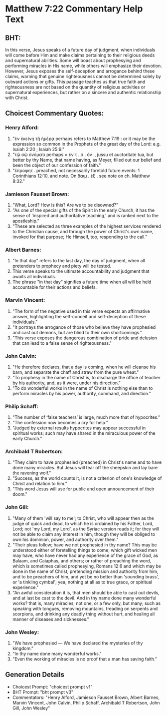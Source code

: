# Matthew 7:22 Commentary Help Text

## BHT:
In this verse, Jesus speaks of a future day of judgment, when individuals will come before Him and make claims pertaining to their religious deeds and supernatural abilities. Some will boast about prophesying and performing miracles in His name, while others will emphasize their devotion. However, Jesus exposes the self-deception and arrogance behind these claims, warning that genuine righteousness cannot be determined solely by outward actions or gifts. This passage teaches us that true faith and righteousness are not based on the quantity of religious activities or supernatural experiences, but rather on a sincere and authentic relationship with Christ.

## Choicest Commentary Quotes:
### Henry Alford:
1. "ἐν ἐκείνῃ τῇ ἡμέρᾳ perhaps refers to Matthew 7:19 : or it may be the expression so common in the Prophets of the great day of the Lord: e.g. Isaiah 2:20 ; Isaiah 25:9." 
2. "τῷ σῷ ὀνόματι perhaps =  ἐν τ . σ . ὀν ., jussu et auctoritate tua, but better by thy Name, that name having, as Meyer, filled out our belief and been the object of our confession of faith."
3. "ἐπροφητ  . preached, not necessarily foretold future events: 1 Corinthians 12:10, and note. On  δαιμ  .   ἐξ  . see note on ch. Matthew 8:32."

### Jamieson Fausset Brown:
1. "What, Lord? How is this? Are we to be disowned?"
2. "As one of the special gifts of the Spirit in the early Church, it has the sense of 'inspired and authoritative teaching,' and is ranked next to the apostleship."
3. "These are selected as three examples of the highest services rendered to the Christian cause, and through the power of Christ's own name, invoked for that purpose; He Himself, too, responding to the call."

### Albert Barnes:
1. "In that day" refers to the last day, the day of judgment, when all pretenders to prophecy and piety will be tested.
2. This verse speaks to the ultimate accountability and judgment that awaits all individuals.
3. The phrase "in that day" signifies a future time when all will be held accountable for their actions and beliefs.

### Marvin Vincent:
1. "The form of the negative used in this verse expects an affirmative answer, highlighting the self-conceit and self-deception of these individuals."
2. "It portrays the arrogance of those who believe they have prophesied and cast out demons, but are blind to their own shortcomings."
3. "This verse exposes the dangerous combination of pride and delusion that can lead to a false sense of righteousness."

### John Calvin:
1. "He therefore declares, that a day is coming, when he will cleanse his barn, and separate the chaff and straw from the pure wheat."
2. "To prophesy in the name of Christ is, to discharge the office of teacher by his authority, and, as it were, under his direction."
3. "To do wonderful works in the name of Christ is nothing else than to perform miracles by his power, authority, command, and direction."

### Philip Schaff:
1. "The number of ‘false teachers’ is large, much more that of hypocrites."
2. "The confession now becomes a cry for help."
3. "Judged by external results hypocrites may appear successful in spiritual works; such may have shared in the miraculous power of the early Church."

### Archibald T Robertson:
1. "They claim to have prophesied (preached) in Christ's name and to have done many miracles. But Jesus will tear off the sheepskin and lay bare the ravening wolf."
2. "Success, as the world counts it, is not a criterion of one's knowledge of Christ and relation to him."
3. "This word Jesus will use for public and open announcement of their doom."

### John Gill:
1. "Many of them 'will say to me'; to Christ, who will appear then as the judge of quick and dead, to which he is ordained by his Father, Lord, Lord; not 'my Lord, my Lord', as the Syriac version reads it; for they will not be able to claim any interest in him, though they will be obliged to own his dominion, power, and authority over them."
2. "Their pleas follow; have we not prophesied in thy name? This may be understood either of foretelling things to come; which gift wicked men may have, who have never had any experience of the grace of God, as Balaam, and Caiaphas, and others; or rather of preaching the word, which is sometimes called prophesying, Romans 12:6 and which may be done in the name of Christ, pretending mission and authority from him, and to be preachers of him, and yet be no better than 'sounding brass', or 'a tinkling cymbal'; yea, nothing at all as to true grace, or spiritual experience."
3. "An awful consideration it is, that men should be able to cast out devils, and at last be cast to the devil. And in thy name done many wonderful works? that is, many miracles; not one, or a few only, but many; such as speaking with tongues, removing mountains, treading on serpents and scorpions, and drinking any deadly thing without hurt, and healing all manner of diseases and sicknesses."

### John Wesley:
1. "We have prophesied — We have declared the mysteries of thy kingdom." 
2. "In thy name done many wonderful works." 
3. "Even the working of miracles is no proof that a man has saving faith."


## Generation Details
- Choicest Prompt: "choicest prompt v1"
- BHT Prompt: "bht prompt v3"
- Commentators: "Henry Alford, Jamieson Fausset Brown, Albert Barnes, Marvin Vincent, John Calvin, Philip Schaff, Archibald T Robertson, John Gill, John Wesley"
